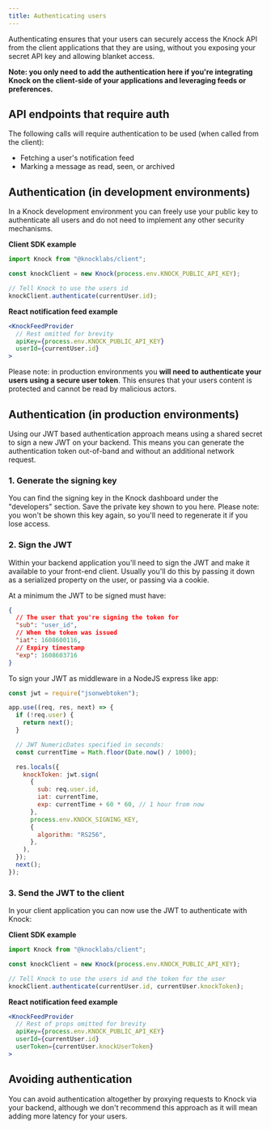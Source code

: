 ```yaml
---
title: Authenticating users
---
```


Authenticating ensures that your users can securely access the Knock API from the client
applications that they are using, without you exposing your secret API key and allowing blanket
access.

**Note: you only need to add the authentication here if you're integrating Knock on the client-side of
your applications and leveraging feeds or preferences.**

## API endpoints that require auth

The following calls will require authentication to be used (when called from the client):

- Fetching a user's notification feed
- Marking a message as read, seen, or archived

## Authentication (in development environments)

In a Knock development environment you can freely use your public key to authenticate all users
and do not need to implement any other security mechanisms.

**Client SDK example**

```js
import Knock from "@knocklabs/client";

const knockClient = new Knock(process.env.KNOCK_PUBLIC_API_KEY);

// Tell Knock to use the users id
knockClient.authenticate(currentUser.id);
```

**React notification feed example**

```jsx
<KnockFeedProvider
  // Rest omitted for brevity
  apiKey={process.env.KNOCK_PUBLIC_API_KEY}
  userId={currentUser.id}
>
```

Please note: in production environments you **will need to authenticate your users using a secure user token**. This ensures
that your users content is protected and cannot be read by malicious actors.

## Authentication (in production environments)

Using our JWT based authentication approach means using a shared secret to sign a new JWT on your
backend. This means you can generate the authentication token out-of-band and without
an additional network request.

### 1. Generate the signing key

You can find the signing key in the Knock dashboard under the "developers" section. Save the private
key shown to you here. Please note: you won't be shown this key again, so you'll need to regenerate
it if you lose access.

### 2. Sign the JWT

Within your backend application you'll need to sign the JWT and make it available to your front-end
client. Usually you'll do this by passing it down as a serialized property on the user, or passing via a cookie.

At a minimum the JWT to be signed must have:

```json
{
  // The user that you're signing the token for
  "sub": "user_id",
  // When the token was issued
  "iat": 1608600116,
  // Expiry timestamp
  "exp": 1608603716
}
```

To sign your JWT as middleware in a NodeJS express like app:

```js
const jwt = require("jsonwebtoken");

app.use((req, res, next) => {
  if (!req.user) {
    return next();
  }

  // JWT NumericDates specified in seconds:
  const currentTime = Math.floor(Date.now() / 1000);

  res.locals({
    knockToken: jwt.sign(
      {
        sub: req.user.id,
        iat: currentTime,
        exp: currentTime + 60 * 60, // 1 hour from now
      },
      process.env.KNOCK_SIGNING_KEY,
      {
        algorithm: "RS256",
      },
    ),
  });
  next();
});
```

### 3. Send the JWT to the client

In your client application you can now use the JWT to authenticate with Knock:

**Client SDK example**

```js
import Knock from "@knocklabs/client";

const knockClient = new Knock(process.env.KNOCK_PUBLIC_API_KEY);

// Tell Knock to use the users id and the token for the user
knockClient.authenticate(currentUser.id, currentUser.knockToken);
```

**React notification feed example**

```jsx
<KnockFeedProvider
  // Rest of props omitted for brevity
  apiKey={process.env.KNOCK_PUBLIC_API_KEY}
  userId={currentUser.id}
  userToken={currentUser.knockUserToken}
>
```

## Avoiding authentication

You can avoid authentication altogether by proxying requests to Knock via your backend,
although we don't recommend this approach as it will mean adding more latency for your users.
